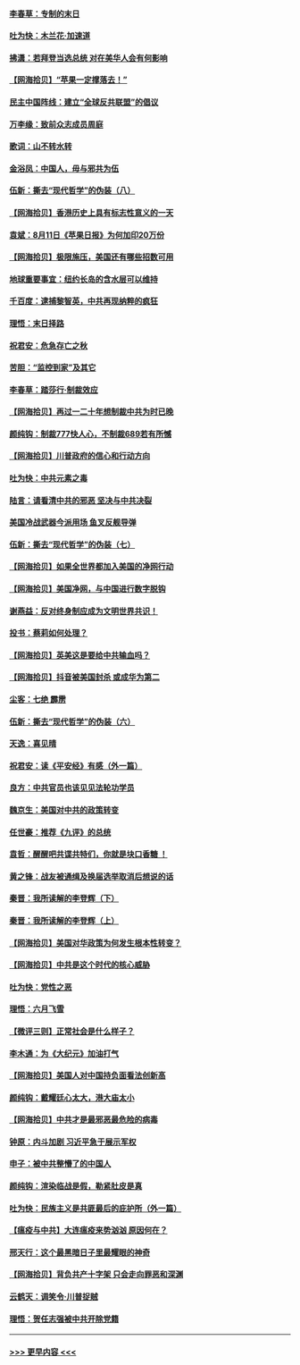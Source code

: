 #### [李春草：专制的末日](../pages/nsc993/n12329079.md?t=08140751) 
#### [吐为快：木兰花‧加速道](../pages/nsc993/n12327366.md?t=08140751) 
#### [拂潇：若拜登当选总统 对在美华人会有何影响](../pages/nsc993/n12295996.md?t=08140751) 
#### [【网海拾贝】“苹果一定撑落去！”](../pages/nsc993/n12326784.md?t=08140751) 
#### [民主中国阵线：建立“全球反共联盟”的倡议](../pages/nsc993/n12324177.md?t=08140751) 
#### [万李缘：致前众志成员周庭](../pages/nsc993/n12324635.md?t=08140751) 
#### [歌词：山不转水转](../pages/nsc993/n12324599.md?t=08140751) 
#### [金浴凤：中国人，毋与邪共为伍](../pages/nsc993/n12324257.md?t=08140751) 
#### [伍新：撕去“现代哲学”的伪装（八）](../pages/nsc993/n12324188.md?t=08140751) 
#### [【网海拾贝】香港历史上具有标志性意义的一天](../pages/nsc993/n12324021.md?t=08140751) 
#### [袁斌：8月11日《苹果日报》为何加印20万份](../pages/nsc993/n12323955.md?t=08140751) 
#### [【网海拾贝】极限施压，美国还有哪些招数可用](../pages/nsc993/n12322512.md?t=08140751) 
#### [地球重要事宜：纽约长岛的含水层可以维持](../pages/nsc993/n12321844.md?t=08140751) 
#### [千百度：逮捕黎智英，中共再现纳粹的疯狂](../pages/nsc993/n12321777.md?t=08140751) 
#### [理悟：末日择路](../pages/nsc993/n12320812.md?t=08140751) 
#### [祝君安：危急存亡之秋](../pages/nsc993/n12320795.md?t=08140751) 
#### [苦胆：“监控到家”及其它](../pages/nsc993/n12320751.md?t=08140751) 
#### [李春草：踏莎行·制裁效应](../pages/nsc993/n12318290.md?t=08140751) 
#### [【网海拾贝】再过一二十年想制裁中共为时已晚](../pages/nsc993/n12318195.md?t=08140751) 
#### [颜纯钩：制裁777快人心，不制裁689若有所憾](../pages/nsc993/n12316912.md?t=08140751) 
#### [【网海拾贝】川普政府的信心和行动方向](../pages/nsc993/n12316673.md?t=08140751) 
#### [吐为快：中共元素之毒](../pages/nsc993/n12316547.md?t=08140751) 
#### [陆言：请看清中共的邪恶 坚决与中共决裂](../pages/nsc993/n12315784.md?t=08140751) 
#### [美国冷战武器今派用场 鱼叉反舰导弹](../pages/nsc993/n12316258.md?t=08140751) 
#### [伍新：撕去“现代哲学”的伪装（七）](../pages/nsc993/n12315846.md?t=08140751) 
#### [【网海拾贝】如果全世界都加入美国的净网行动](../pages/nsc993/n12315588.md?t=08140751) 
#### [【网海拾贝】美国净网，与中国进行数字脱钩](../pages/nsc993/n12312813.md?t=08140751) 
#### [谢燕益：反对终身制应成为文明世界共识！](../pages/nsc993/n12310465.md?t=08140751) 
#### [投书：蔡莉如何处理？](../pages/nsc993/n12310224.md?t=08140751) 
#### [【网海拾贝】英美这是要给中共输血吗？](../pages/nsc993/n12307646.md?t=08140751) 
#### [【网海拾贝】抖音被美国封杀 或成华为第二](../pages/nsc993/n12305277.md?t=08140751) 
#### [尘客：七绝 霹雳](../pages/nsc993/n12304053.md?t=08140751) 
#### [伍新：撕去“现代哲学”的伪装（六）](../pages/nsc993/n12303243.md?t=08140751) 
#### [天逸：喜见晴](../pages/nsc993/n12303226.md?t=08140751) 
#### [祝君安：读《平安经》有感（外一篇）](../pages/nsc993/n12303170.md?t=08140751) 
#### [良方：中共官员也该见见法轮功学员](../pages/nsc993/n12302985.md?t=08140751) 
#### [魏京生：美国对中共的政策转变](../pages/nsc993/n12302929.md?t=08140751) 
#### [任世豪：推荐《九评》的总统](../pages/nsc993/n12302838.md?t=08140751) 
#### [袁哲：醒醒吧共谍共特们，你就是块口香糖 ！](../pages/nsc993/n12302678.md?t=08140751) 
#### [黄之锋：战友被通缉及换届选举取消后想说的话](../pages/nsc993/n12302681.md?t=08140751) 
#### [秦晋：我所读解的李登辉（下）](../pages/nsc993/n12302171.md?t=08140751) 
#### [秦晋：我所读解的李登辉（上）](../pages/nsc993/n12301979.md?t=08140751) 
#### [【网海拾贝】美国对华政策为何发生根本性转变？](../pages/nsc993/n12302091.md?t=08140751) 
#### [【网海拾贝】中共是这个时代的核心威胁](../pages/nsc993/n12300541.md?t=08140751) 
#### [吐为快：党性之恶](../pages/nsc993/n12300263.md?t=08140751) 
#### [理悟：六月飞雪](../pages/nsc993/n12300243.md?t=08140751) 
#### [【微评三则】正常社会是什么样子？](../pages/nsc993/n12300228.md?t=08140751) 
#### [李木通：为《大纪元》加油打气](../pages/nsc993/n12280363.md?t=08140751) 
#### [【网海拾贝】美国人对中国持负面看法创新高](../pages/nsc993/n12298720.md?t=08140751) 
#### [颜纯钩：戴耀廷心太大，港大庙太小](../pages/nsc993/n12297682.md?t=08140751) 
#### [【网海拾贝】中共才是最邪恶最危险的病毒](../pages/nsc993/n12296470.md?t=08140751) 
#### [钟原：内斗加剧 习近平急于展示军权](../pages/nsc993/n12292544.md?t=08140751) 
#### [申子：被中共整懵了的中国人](../pages/nsc993/n12291389.md?t=08140751) 
#### [颜纯钩：渲染临战是假，勒紧肚皮是真](../pages/nsc993/n12290945.md?t=08140751) 
#### [吐为快：民族主义是共匪最后的庇护所（外一篇）](../pages/nsc993/n12290887.md?t=08140751) 
#### [【瘟疫与中共】大连瘟疫来势汹汹 原因何在？](../pages/nsc993/n12287474.md?t=08140751) 
#### [邢天行：这个最黑暗日子里最耀眼的神奇](../pages/nsc993/n12289882.md?t=08140751) 
#### [【网海拾贝】背负共产十字架 只会走向罪恶和深渊](../pages/nsc993/n12288290.md?t=08140751) 
#### [云鹤天：调笑令·川普捉贼](../pages/nsc993/n12285672.md?t=08140751) 
#### [理悟：贺任志强被中共开除党籍](../pages/nsc993/n12285597.md?t=08140751) 

----
#### [ >>> 更早内容 <<< ](../indexes/nsc993-earlier.md)

